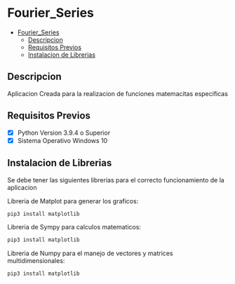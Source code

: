 # Fourier_Series

- [Fourier_Series](#fourier_series)
  - [Descripcion](#descripcion)
  - [Requisitos Previos](#requisitos-previos)
  - [Instalacion de Librerias](#instalacion-de-librerias)

## Descripcion

Aplicacion Creada para la realizacion de funciones matemacitas especificas

## Requisitos Previos

- [x] Python Version 3.9.4 o Superior
- [x] Sistema Operativo Windows 10

## Instalacion de Librerias

Se debe tener las siguientes librerias para el correcto funcionamiento de la aplicacion

Libreria de Matplot para generar los graficos:

```bash
pip3 install matplotlib
```

Libreria de Sympy para calculos matematicos:

```bash
pip3 install matplotlib
```

Libreria de Numpy para el manejo de vectores y matrices multidimensionales:

```bash
pip3 install matplotlib
```
